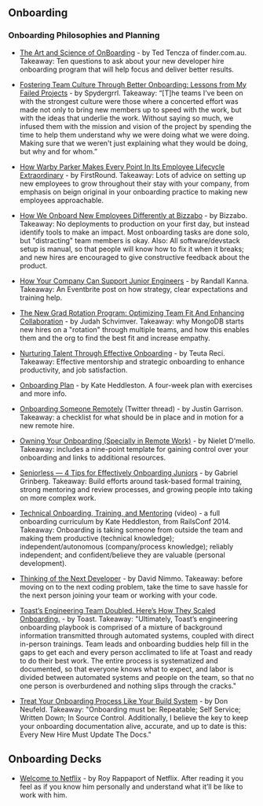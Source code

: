 ## Onboarding 

### Onboarding Philosophies and Planning

- [The Art and Science of OnBoarding](https://www.slideshare.net/darthted/on-boarding-cto-summit) - by Ted Tencza of finder.com.au. Takeaway: Ten questions to ask about your new developer hire onboarding program that will help focus and deliver better results.

- [Fostering Team Culture Through Better Onboarding: Lessons from My Failed Projects](http://www.spydergrrl.com/2017/11/fostering-team-culture-through-better.html) - by Spydergrrl. Takeaway: “[T]he teams I've been on with the strongest culture were those where a concerted effort was made not only to bring new members up to speed with the work, but with the ideas that underlie the work. Without saying so much, we infused them with the mission and vision of the project by spending the time to help them understand why we were doing what we were doing. Making sure that we weren't just explaining what they would be doing, but why and for whom.”

- [How Warby Parker Makes Every Point In Its Employee Lifecycle Extraordinary](https://firstround.com/review/how-warby-parker-makes-every-point-in-its-employee-lifecycle-extraordinary/) - by FirstRound. Takeaway: Lots of advice on setting up new employees to grow throughout their stay with your company, from emphasis on beign original in your onboarding practice to making new employees approachable. 

- [How We Onboard New Employees Differently at Bizzabo](http://geeks.bizzabo.com/post/128481928604/how-we-onboard-new-employees-differently-at) - by Bizzabo. Takeaway: No deployments to production on your first day, but instead identify tools to make an impact. Most onboarding tasks are done solo, but "distracting" team members is okay. Also: All software/devstack setup is manual, so that people will know how to fix it when it breaks; and new hires are encouraged to give constructive feedback about the product.

- [How Your Company Can Support Junior Engineers](http://firstround.com/review/my-lessons-from-interviewing-400-engineers-over-three-startups/) - by Randall Kanna. Takeaway: An Eventbrite post on how strategy, clear expectations and training help.

- [The New Grad Rotation Program: Optimizing Team Fit And Enhancing Collaboration](https://engineering.mongodb.com/post/the-new-grad-rotation-program-optimizing-team-fit-and-enhancing-collaboration/) - by Judah Schvimver. Takeaway: why MongoDB starts new hires on a "rotation" through multiple teams, and how this enables them and the org to find the best fit and increase empathy.

- [Nurturing Talent Through Effective Onboarding](https://adevait.com/leadership/mentorship-onboarding-engineers) - by Teuta Reci. Takeaway: Effective mentorship and strategic onboarding to enhance productivity, and job satisfaction.

- [Onboarding Plan](https://github.com/heddle317/onboarding/blob/master/onboarding_plan.md) - by Kate Heddleston. A four-week plan with exercises and more info. 

- [Onboarding Someone Remotely](https://twitter.com/rothgar/status/1296911972215058432) (Twitter thread) - by Justin Garrison. Takeaway: a checklist for what should be in place and in motion for a new remote hire.

- [Owning Your Onboarding (Specially in Remote Work)](https://dmellonielet.com/2020/11/30/software-engineers-guide-to-owning-the-onboarding.html) - by Nielet D'mello. Takeaway: includes a nine-point template for gaining control over your onboarding and links to additional resources.

- [Seniorless — 4 Tips for Effectively Onboarding Juniors](https://medium.com/@gabrielgrinberg/seniorless-4-tips-for-effectively-onboarding-juniors-50268ab8df0a) - by Gabriel Grinberg. Takeaway: Build efforts around task-based formal training, strong mentoring and review processes, and growing people into taking on more complex work.
 
- [Technical Onboarding, Training, and Mentoring](https://www.youtube.com/watch?v=Lpg4jRSH7EE) (video) - a full onboarding curriculum by Kate Heddleston, from RailsConf 2014. Takeaway: Onboarding is taking someone from outside the team and making them productive (technical knowledge); independent/autonomous (company/process knowledge); reliably independent; and confident/believe they are valuable (personal development). 

- [Thinking of the Next Developer](https://dev.to/dnimmo/thinking-of-the-next-developer) - by David Nimmo. Takeaway: before moving on to the next coding problem, take the time to save hassle for the next person joining your team or working with your code.

- [Toast’s Engineering Team Doubled. Here’s How They Scaled Onboarding.](https://www.donut.com/blog/onboarding-engineers-at-toast/) - by Toast. Takeaway: "Ultimately, Toast’s engineering onboarding playbook is comprised of a mixture of background information transmitted through automated systems, coupled with direct in-person trainings. Team leads and onboarding buddies help fill in the gaps to get each and every person acclimated to life at Toast and ready to do their best work. The entire process is systematized and documented, so that everyone knows what to expect, and labor is divided between automated systems and people on the team, so that no one person is overburdened and nothing slips through the cracks."

- [Treat Your Onboarding Process Like Your Build System](https://medium.com/vpe-coach/treat-your-onboarding-process-like-your-build-system-381474aff0f1) - by Don Neufeld. Takeaway: "Onboarding must be: Repeatable; Self Service; Written Down; In Source Control. Additionally, I believe the key to keep your onboarding documentation alive, accurate, and up to date is this: Every New Hire Must Update The Docs."

## Onboarding Decks


- [Welcome to Netflix](https://docs.google.com/presentation/d/1bQt-9ROFBxtQ9njEyq-HrbdDQDy2BwZ6rpU0yiiO--4/edit#slide=id.p) - by Roy Rappaport of Netflix. After reading it you feel as if you know him personally and understand what it’ll be like to work with him.
